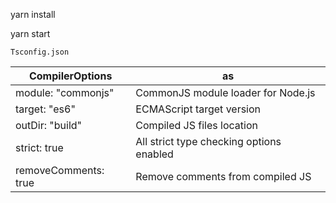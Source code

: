 
yarn install

yarn start

`Tsconfig.json` 

| CompilerOptions | as |
|---|---|
| module: "commonjs" | CommonJS module loader for Node.js |
| target: "es6" | ECMAScript target version |
| outDir: "build" | Compiled JS files location |
| strict: true | All strict type checking options enabled |
| removeComments: true | Remove comments from compiled JS |     
